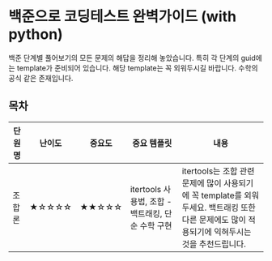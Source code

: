 # 백준으로 코딩테스트 완벽가이드 (with python)

백준 단계별 풀어보기의 모든 문제의 해답을 정리해 놓았습니다.
특히 각 단계의 guid에는 template가 준비되어 있습니다. 해당 template는 꼭 외워두시길 바랍니다. 수학의 공식 같은 존재입니다.

## 목차

|단원명|난이도|중요도|중요 템플릿|내용|
|-----|---|---|-----|---------|
|조합론|★☆☆☆☆|★★☆☆☆|itertools 사용법, 조합 - 백트래킹, 단순 수학 구현 | itertools는 조합 관련 문제에 많이 사용되기에 꼭 template를 외워두세요. 백트래킹 또한 다른 문제에도 많이 적용되기에 익혀두시는 것을 추천드립니다.|
